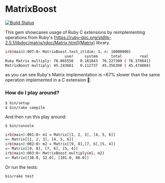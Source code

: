 # MatrixBoost

[![Build Status](https://travis-ci.com/Bajena/matrix_boost.svg?branch=master)](https://travis-ci.com/Bajena/matrix_boost)

This gem showcases usage of Ruby C extensions by reimplementing operations
from Ruby's [https://ruby-doc.org/stdlib-2.5.1/libdoc/matrix/rdoc/Matrix.html](Matrix) library.

```bash
irb(main):007:0> MatrixBoost.test_it(dim: 3, n: 10000000)
                           user     system      total        real
Ruby Matrix multiply: 76.065556   0.161843  76.227399 ( 76.378641)
MatrixBoost multiply: 45.243661   0.112737  45.356398 ( 45.474884)
```

as you can see Ruby's Matrix implementation is ~67% slower than the same operation
implemented in a C extension 🎉.


### How do I play around?

```bash
$ bin/setup
$ bin/rake compile
```

And then run this play around:

```bash
$ bin/console
```

```bash
irb(main):001:0> m1 = Matrix[[1, 2, 3], [4, 5, 6]]
=> Matrix[[1, 2, 3], [4, 5, 6]]
irb(main):002:0> m2 = Matrix[[9, 8],[7, 6],[5, 4]]
=> Matrix[[9, 8], [7, 6], [5, 4]]
irb(main):003:0> MatrixBoost.multiply(m1, m2)
=> Matrix[[38.0, 32.0], [101.0, 86.0]]
```

Or run the tests:

```bash
bin/rake test
```
